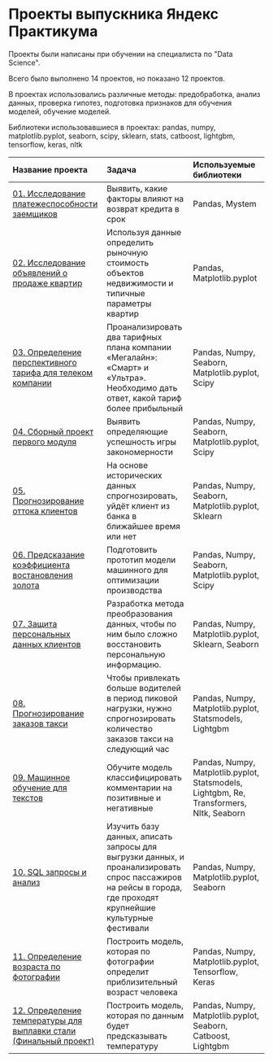 # Проекты выпускника Яндекс Практикума

Проекты были написаны при обучении на специалиста по "Data Science".

Всего было выполнено 14 проектов, но показано 12 проектов.

В проектах использовались различные методы: предобработка, анализ данных, проверка гипотез, подготовка признаков для обучения моделей, обучение моделей.
 
Библиотеки использовавшиеся в проектах: pandas, numpy, matplotlib.pyplot, seaborn, scipy, sklearn, stats, catboost, lightgbm, tensorflow, keras, nltk

| Название проекта | Задача | Используемые библиотеки |
| :----------------------------- | :----------------- | :----------------- |
| [01. Исследование платежеспособности заемщиков](https://github.com/naboroday/Yandex.Praktikum/tree/main/01%20Исследование%20платежеспособности%20заемщиков) | Выявить, какие факторы влияют на возврат кредита в срок | Pandas, Mystem |
| [02. Исследование объявлений о продаже квартир](https://github.com/naboroday/Yandex.Praktikum/tree/main/02%20Исследование%20объявлений%20о%20продаже%20квартир) | Используя данные  определить рыночную стоимость объектов недвижимости и типичные параметры квартир | Pandas, Matplotlib.pyplot |
| [03. Определение перспективного тарифа для телеком компании](https://github.com/naboroday/Yandex.Praktikum/tree/main/03%20Определение%20перспективного%20тарифа%20для%20телеком%20компании) | Проанализировать два тарифных плана компании «Мегалайн»: «Смарт» и «Ультра». Необходимо дать ответ, какой тариф более прибыльный | Pandas, Numpy, Seaborn, Matplotlib.pyplot, Scipy |
| [04. Сборный проект первого модуля](https://github.com/naboroday/Yandex.Praktikum/tree/main/04%20Сборный%20проект) | Выявить определяющие успешность игры закономерности | Pandas, Numpy, Seaborn, Matplotlib.pyplot, Scipy |
| [05. Прогнозирование оттока клиентов](https://github.com/naboroday/Yandex.Praktikum/tree/main/05%20Отток%20клиентов) | На основе исторических данных спрогнозировать, уйдёт клиент из банка в ближайшее время или нет | Pandas, Numpy, Seaborn, Matplotlib.pyplot, Sklearn |
| [06. Предсказание коэффициента востановления золота](https://github.com/naboroday/Yandex.Praktikum/tree/main/06%20Сборный%20проект-2) | Подготовить прототип модели машинного для оптимизации производства | Pandas, Numpy, Seaborn, Matplotlib.pyplot, Scipy |
| [07. Защита персональных данных клиентов](https://github.com/naboroday/Yandex.Praktikum/tree/main/07%20Защита%20персональных%20данных%20клиентов) | Разработка метода преобразования данных, чтобы по ним было сложно восстановить персональную информацию. | Pandas, Numpy, Matplotlib.pyplot, Sklearn, Seaborn |
| [08. Прогнозирование заказов такси](https://github.com/naboroday/Yandex.Praktikum/tree/main/08%20Прогнозирование%20заказов%20такси) | Чтобы привлекать больше водителей в период пиковой нагрузки, нужно спрогнозировать количество заказов такси на следующий час | Pandas, Numpy, Matplotlib.pyplot, Statsmodels, Lightgbm |
| [09. Машинное обучение для текстов](https://github.com/naboroday/Yandex.Praktikum/tree/main/09%20Машинное%20обучение%20для%20текстов) | Обучите модель классифицировать комментарии на позитивные и негативные | Pandas, Numpy, Matplotlib.pyplot, Statsmodels, Lightgbm, Re, Transformers, Nltk, Seaborn |
| [10. SQL запросы и анализ](https://github.com/naboroday/Yandex.Praktikum/tree/main/10%20SQL-запросы) | Изучить базу данных, аписать запросы для выгрузки данных, и проанализировать спрос пассажиров на рейсы в города, где проходят крупнейшие культурные фестивали | Pandas, Numpy, Matplotlib.pyplot, Seaborn |
| [11. Определение возраста по фотографии](https://github.com/naboroday/Yandex.Praktikum/tree/main/11%20Определение%20возраста%20покупателей) | Построить модель, которая по фотографии определит приблизительный возраст человека | Pandas, Numpy, Matplotlib.pyplot, Tensorflow, Keras |
| [12. Определение температуры для выплавки стали (Финальный проект)](https://github.com/naboroday/Yandex.Praktikum/tree/main/Финальный%20проект) | Построить модель, которая по данным будет предсказывать температуру | Pandas, Numpy, Matplotlib.pyplot, Seaborn, Catboost, Lightgbm |
